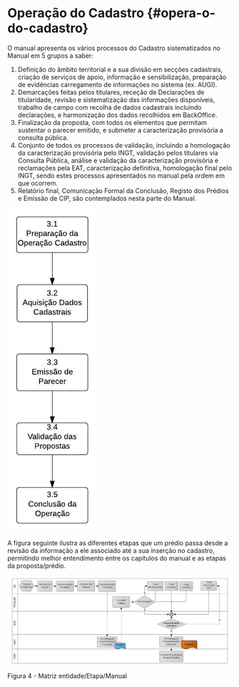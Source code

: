 # Operação do Cadastro {#opera-o-do-cadastro}

O manual apresenta os vários processos do Cadastro sistematizados no Manual em 5 grupos a saber:

1. Definição do âmbito territorial e a sua divisão em secções cadastrais, criação de serviços de apoio, informação e sensibilização, preparação de evidências carregamento de informações no sistema \(ex. AUGI\).
2. Demarcações feitas pelos titulares, receção de Declarações de titularidade, revisão e sistematização das informações disponíveis, trabalho de campo com recolha de dados cadastrais incluindo declarações, e harmonização dos dados recolhidos em BackOffice.
3. Finalização da proposta, com todos os elementos que permitam sustentar o parecer emitido, e submeter a caracterização provisória a consulta pública.
4. Conjunto de todos os processos de validação, incluindo a homologação da caracterização provisória pelo INGT, validação pelos titulares via Consulta Pública, análise e validação da caracterização provisória e reclamações pela EAT, caracterização definitiva, homologação final pelo INGT, sendo estes processos apresentados no manual pela ordem em que ocorrem.
5. Relatório final, Comunicação Formal da Conclusão, Registo dos Prédios e Emissão de CIP, são contemplados nesta parte do Manual.

![](/assets/op_cad_resumo.jpg)

A figura seguinte ilustra as diferentes etapas que um prédio passa desde a revisão da informação a ele associado até a sua inserção no cadastro, permitindo melhor entendimento entre os capítulos do manual e as etapas da proposta/prédio.

![](/assets/matriz_entidade_etapa.jpg)

Figura 4 - Matriz entidade/Etapa/Manual

